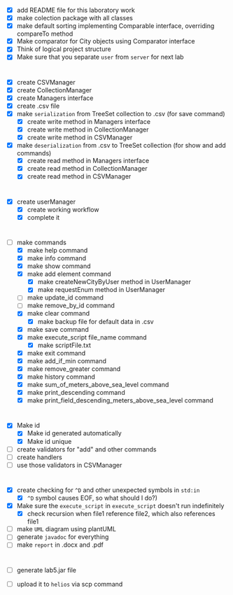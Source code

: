 - [x] add README file for this laboratory work
- [x] make colection package with all classes
- [x] make default sorting implementing Comparable interface, overriding compareTo method
- [x] Make comparator for City objects using Comparator interface
- [x] Think of logical project structure
- [x] Make sure that you separate `user` from `server` for next lab
  
#

- [x] create CSVManager
- [x] create CollectionManager
- [x] create Managers interface
- [x] create .csv file
- [x] make `serialization` from TreeSet collection to .csv (for save command)
  - [x] create write method in Managers interface
  - [x] create write method in CollectionManager
  - [x] create write method in CSVManager
- [x] make `deserialization` from .csv to TreeSet collection (for show and add commands)
  - [x] create read method in Managers interface
  - [x] create read method in CollectionManager
  - [x] create read method in CSVManager

#  
  
- [x] create userManager
  - [x] create working workflow
  - [x] complete it
  
#

- [ ] make commands
  - [x] make help command
  - [x] make info command
  - [x] make show command
  - [x] make add element command
    - [x] make createNewCityByUser method in UserManager
    - [x] make requestEnum method in UserManager
  - [ ] make update_id command
  - [ ] make remove_by_id command
  - [x] make clear command
    - [x] make backup file for default data in .csv
  - [x] make save command
  - [x] make execute_script file_name command
    - [x] make scriptFile.txt
  - [x] make exit command
  - [x] make add_if_min command
  - [x] make remove_greater command
  - [x] make history command
  - [x] make sum_of_meters_above_sea_level command
  - [x] make print_descending command
  - [x] make print_field_descending_meters_above_sea_level command

#

- [x] Make id
  - [x] Make id generated automatically
  - [x] Make id unique
- [ ] create validators for "add" and other commands
- [ ] create handlers
- [ ] use those validators in CSVManager  

#

- [x] create checking for `^D` and other unexpected symbols in `std:in`
  - [x] `^D` symbol causes EOF, so what should I do?)
- [x] Make sure the `execute_script` in `execute_script` doesn't run indefinitely
  - [x] check recursion when file1 reference file2, which also references file1
- [ ] make `UML` diagram using plantUML
- [ ] generate `javadoc` for everything
- [ ] make `report` in .docx and .pdf
  
#

- [ ] generate lab5.jar file
- [ ] upload it to `helios` via scp command



